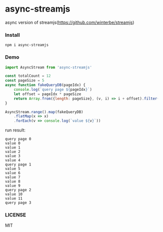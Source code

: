 # async-streamjs

async version of streamjs(https://github.com/winterbe/streamjs)

### Install
 `npm i async-streamjs`


### Demo
```js
import AsyncStream from 'async-streamjs'

const totalCount = 12
const pageSize = 5
async function fakeQueryDB(pageIdx) {
    console.log(`query page ${pageIdx}`)
    let offset = pageIdx * pageSize
    return Array.from({length: pageSize}, (v, i) => i + offset).filter(v => v < totalCount)
}

AsyncStream.range().map(fakeQueryDB)
    .flatMap(x => x)
    .forEach(v => console.log(`value ${v}`))
```

run result:
```
query page 0
value 0
value 1
value 2
value 3
value 4
query page 1
value 5
value 6
value 7
value 8
value 9
query page 2
value 10
value 11
query page 3
```

### LICENSE
 MIT
